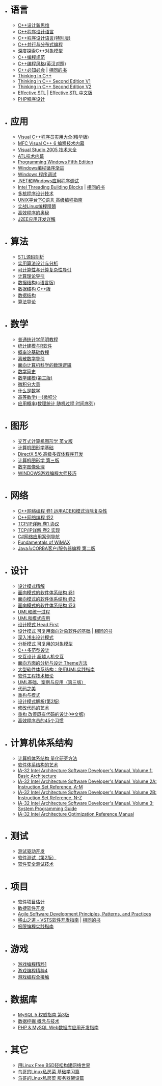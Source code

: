   * # 语言 #
    * [C++设计新思维](XH08.md)
    * [C++程序设计语言](MH01.md)
    * [C++程序设计语言(特别版)](HJ01.md)
    * [C++并行与分布式编程](BM16.md)
    * [深度探索C++对象模型](XH01.md)
    * [C++编程规范](BM18.md)
    * [C++编程风格(英汉对照)](LY01.md)
    * [C++必知必会](BM24.md) | [相同的书](LX01.md)
    * [Thinking In C++](BM34.md)
    * [Thinking in C++ Second Edition V1](YZ01.md)
    * [Thinking in C++ Second Edition V2](YZ02.md)
    * [Effective STL](BM04.md) | [Effective STL 中文版](XH04.md)
    * [PHP程序设计](LL06.md)
  * # 应用 #
    * [Visual C++程序员实用大全(精华版)](YK01.md)
    * [MFC Visual C++ 6 编程技术内幕](BM33.md)
    * [Visual Studio 2005 技术大全](MZ05.md)
    * [ATL技术内幕](WJ01.md)
    * [Programming Windows Fifth Edition](YZ03.md)
    * [Windows编程循序渐进](XC01.md)
    * [Windows 程序调试](WJ05.md)
    * [.NET和Windows应用程序调试](BM20.md)
    * [Intel Threading Building Blocks](XH03.md) | [相同的书](HK01.md)
    * [多核程序设计技术](CL03.md)
    * [UNIX平台下C语言 高级编程指南](ZK05.md)
    * [实战Linux编程精髓](WJ07.md)
    * [高效程序的奥秘](BM31.md)
    * [J2EE应用开发详解](LK07.md)
  * # 算法 #
    * [STL源码剖析](WJ02.md)
    * [实用算法设计与分析](ZK01.md)
    * [可计算性与计算复杂性导引](ZK03.md)
    * [计算理论导引](BM28.md)
    * [数据结构(c语言版)](ZX06.md)
    * [数据结构 C++版](CL04.md)
    * [数据结构](ZX01.md)
    * [算法导论](ZK12.md)
  * # 数学 #
    * [普通统计学简明教程](LL01.md)
    * [统计建模与R软件](LL02.md)
    * [概率论基础教程](LL03.md)
    * [离散数学导引](BM07.md)
    * [面向计算机科学的数理逻辑](BM11.md)
    * [数学简史](BM30.md)
    * [数学建模(第三版)](BM29.md)
    * [微积分大意](BM27.md)
    * [什么是数学](LL05.md)
    * [高等数学(一)微积分](FJ01.md)
    * [应用概率(数理统计 随机过程 时间序列)](BM36.md)
  * # 图形 #
    * [交互式计算机图形学 英文版](XH02.md)
    * [计算机图形学基础](XH05.md)
    * [DirectX 5/6 高级多媒体程序开发](XH06.md)
    * [计算机图形学 第三版](ZK04.md)
    * [数字图像处理](BM22.md)
    * [WINDOWS游戏编程大师技巧](XH09.md)
  * # 网络 #
    * [C++网络编程 卷1 运用ACE和模式消除复杂性](BM37.md)
    * [C++网络编程 卷2](BM15.md)
    * [TCP/IP详解 卷1 协议](WJ03.md)
    * [TCP/IP详解 卷2 实现](WJ04.md)
    * [C#网络应用案例导航](CL02.md)
    * [Fundamentals of WiMAX](CL05.md)
    * [Java与CORBA客户/服务器编程 第二版](BM23.md)
  * # 设计 #
    * [设计模式精解](BM12.md)
    * [面向模式的软件体系结构 卷1](BM01.md)
    * [面向模式的软件体系结构 卷2](BM02.md)
    * [面向模式的软件体系结构 卷3](BM03.md)
    * [UML和统一过程](DH01.md)
    * [UML和模式应用](BM10.md)
    * [设计模式 Head First](CL01.md)
    * [设计模式 可复用面向对象软件的基础](XH07.md) | [相同的书](BM17.md)
    * [深入浅出设计模式](LK05.md)
    * [分析模式 可复用的对象模型](BM13.md)
    * [C++多范型设计](BM05.md)
    * [交互设计 超越人机交互](LL04.md)
    * [面向方面的分析与设计 Theme方法](BM32.md)
    * [大型软件体系结构：使用UML实践指南](BM21.md)
    * [软件工程技术概论](BM26.md)
    * [UML基础、案例与应用（第三版）](BM35.md)
    * [代码之美](ZK11.md)
    * [重构与模式](MZ04.md)
    * [设计模式解析(第2版)](MZ03.md)
    * [修改代码的艺术](MZ02.md)
    * [重构 改善既有代码的设计(中文版)](MZ01.md)
    * [高效程序员的45个习惯](MZ06.md)
  * # 计算机体系结构 #
    * [计算机体系结构 量化研究方法](LK06.md)
    * [软件体系结构的艺术](BM08.md)
    * [IA-32 Intel Architecture Software Developer's Manual, Volume 1: Basic Architecture](ZK06.md)
    * [IA-32 Intel Architecture Software Developer's Manual, Volume 2A: Instruction Set Reference, A-M](ZK07.md)
    * [IA-32 Intel Architecture Software Developer's Manual, Volume 2B: Instruction Set Reference, N-Z](ZK08.md)
    * [IA-32 Intel Architecture Software Developer's Manual, Volume 3: System Programming Guide](ZK09.md)
    * [IA-32 Intel Architecture Optimization Reference Manual](ZK10.md)
  * # 测试 #
    * [测试驱动开发](LK01.md)
    * [软件测试（第2版）](LK02.md)
    * [软件安全测试技术](LK03.md)
  * # 项目 #
    * [软件项目估计](BM09.md)
    * [敏捷软件开发](BM14.md)
    * [Agile Software Development Principles, Patterns, and Practices](FF01.md)
    * [移山之道 - VSTS软件开发指南](LK04.md) | [相同的书](ZX02.md)
    * [极限编程实践指南](BM19.md)
  * # 游戏 #
    * [游戏编程精粹1](BM25.md)
    * [游戏编程精粹4](BM06.md)
    * [游戏编程全接触](HX01.md)
  * # 数据库 #
    * [MySQL 5 权威指南 第3版](WJ06.md)
    * [数据挖掘 概念与技术](ZX05.md)
    * [PHP & MySQL Web数据库应用开发指南](LL07.md)
  * # 其它 #
    * [用Linux Free BSD轻松构建网络世界](ZK02.md)
    * [鸟哥的Linux私房菜 基础学习篇](ZX03.md)
    * [鸟哥的Linux私房菜 服务器架设篇](ZX04.md)